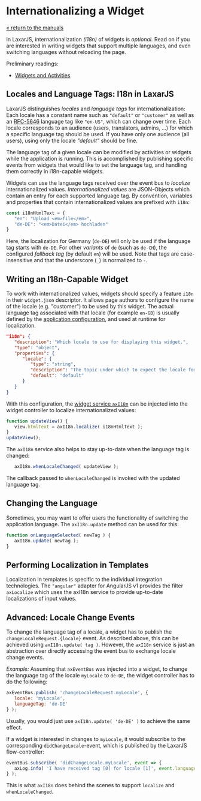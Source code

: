 # Internationalizing a Widget

[« return to the manuals](index.md)

In LaxarJS, internationalization _(i18n)_ of widgets is _optional._
Read on if you are interested in writing widgets that support multiple languages, and even switching languages without reloading the page.

Preliminary readings:

* [Widgets and Activities](widgets_and_activities.md)


## Locales and Language Tags: I18n in LaxarJS

LaxarJS distinguishes _locales_ and _language tags_ for internationalization:
Each locale has a constant name such as `"default"` or `"customer"` as well as an [RFC-5646](http://tools.ietf.org/html/rfc5646#section-2.1) language tag like `"en-US"`, which can change over time.
Each locale corresponds to an audience (users, translators, admins, ...) for which a specific language tag should be used.
If you have only one audience (all users), using only the locale _"default"_ should be fine.

The language tag of a given locale can be modified by activities or widgets while the application is running.
This is accomplished by publishing specific events from widgets that would like to set the language tag, and handling them correctly in i18n-capable widgets.

Widgets can use the language tags received over the event bus to _localize_ internationalized values.
_Internationalized values_ are JSON-Objects which contain an entry for each supported language tag.
By convention, variables and properties that contain internationalized values are prefixed with `i18n`:

```js
const i18nHtmlText = {
   "en": "Upload <em>file</em>",
   "de-DE": "<em>Datei</em> hochladen"
}
```

Here, the localization for Germany (`de-DE`) will only be used if the language tag starts with `de-DE`.
For other *variants* of `de` (such as `de-CH`), the configured *fallback tag* (by default `en`) will be used.
Note that tags are case-insensitive and that the underscore (`_`) is normalized to `-`.


## Writing an I18n-Capable Widget

To work with internationalized values, widgets should specify a feature `i18n` in their `widget.json` descriptor.
It allows page authors to configure the name of the locale (e.g. "customer") to be used by this widget.
The actual language tag associated with that locale (for example `en-GB`) is usually defined by the [application configuration](./configuration.md), and used at runtime for localization.

```json
"i18n": {
   "description": "Which locale to use for displaying this widget.",
   "type": "object",
   "properties": {
      "locale": {
         "type": "string",
         "description": "The topic under which to expect the locale for this widget.",
         "default": "default"
      }
   }
}
```

With this configuration, the [widget service `axI18n`](widget_services.md#axI18n) can be injected into the widget controller to localize internationalized values:

```js
function updateView() {
   view.htmlText = axI18n.localize( i18nHtmlText );
}
updateView();
```

The `axI18n` service also helps to stay up-to-date when the language tag is changed:

```js
   axI18n.whenLocaleChanged( updateView );
```

The callback passed to `whenLocaleChanged` is invoked with the updated language tag.


## Changing the Language

Sometimes, you may want to offer users the functionality of switching the application language.
The `axI18n.update` method can be used for this:

```js
function onLanguageSelected( newTag ) {
   axI18n.update( newTag );
}
```


## Performing Localization in Templates

Localization in templates is specific to the individual integration technologies.
The `"angular"` adapter for AngularJS v1 provides the filter `axLocalize` which uses the axI18n service to provide up-to-date localizations of input values.


## Advanced: Locale Change Events

To change the language tag of a locale, a widget has to publish the `changeLocaleRequest.{locale}` event.
As described above, this can be achieved using `axI18n.update( tag )`.
However, the `axI18n` service is just an abstraction over directly accessing the event bus to exchange locale change events.

*Example:* Assuming that `axEventBus` was injected into a widget, to change the language tag of the locale `myLocale` to `de-DE`, the widget controller has to do the following:

```js
axEventBus.publish( 'changeLocaleRequest.myLocale', {
   locale: 'myLocale',
   languageTag: 'de-DE'
} );
```

Usually, you would just use `axI18n.update( 'de-DE' )` to achieve the same effect.

If a widget is interested in changes to `myLocale`, it would subscribe to the corresponding `didChangeLocale`-event, which is published by the LaxarJS flow-controller:

```js
eventBus.subscribe( 'didChangeLocale.myLocale', event => {
   axLog.info( 'I have received tag [0] for locale [1]', event.languageTag, event.locale );
} );
```

This is what `axI18n` does behind the scenes to support `localize` and `whenLocaleChanged`.
